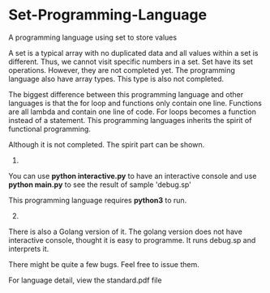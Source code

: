 # Set-Programming-Language
A programming language using set to store values

A set is a typical array with no duplicated data and all values within a set is different. Thus, we cannot visit specific numbers in a set. Set have its set operations. However, they are not completed yet. The programming language also have array types. This type is also not completed.

The biggest difference between this programming language and other languages is that the for loop and functions only contain one line. Functions are all lambda and contain one line of code. For loops becomes a function instead of a statement. This programming languages inherits the spirit of functional programming.

Although it is not completed. The spirit part can be shown.



1.

You can use **python interactive.py** to have an interactive console and use **python main.py** to see the result of sample 'debug.sp'

This programming language requires **python3** to run.

2.

There is also a Golang version of it. The golang version does not have interactive console, thought it is easy to programme. It runs debug.sp and interprets it.



There might be quite a few bugs. Feel free to issue them.

For language detail, view the standard.pdf file

